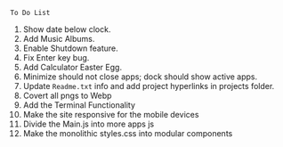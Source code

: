 `To Do List`

1. Show date below clock.
2. Add Music Albums.
3. Enable Shutdown feature.
4. Fix Enter key bug.
5. Add Calculator Easter Egg.
6. Minimize should not close apps; dock should show active apps.
7. Update `Readme.txt` info and add project hyperlinks in projects folder.
8. Covert all pngs to Webp
9. Add the Terminal Functionality
10. Make the site responsive for the mobile devices
11. Divide the Main.js into more apps js
12. Make the monolithic styles.css into modular components
